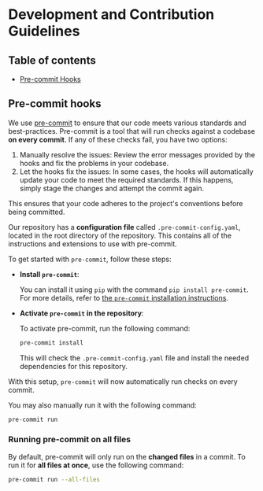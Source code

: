 <!--
SPDX-FileCopyrightText: 2025 Deutsche Telekom AG

SPDX-License-Identifier: CC0-1.0    
-->

# Development and Contribution Guidelines

## Table of contents

  - [Pre-commit Hooks](#pre-commit-hooks)

## Pre-commit hooks

We use [pre-commit](https://pre-commit.com/) to ensure that our code meets various standards and best-practices.
Pre-commit is a tool that will run checks against a codebase **on every commit**.
If any of these checks fail, you have two options:

1. Manually resolve the issues: Review the error messages provided by the hooks and fix the problems in your codebase.
2. Let the hooks fix the issues: In some cases, the hooks will automatically update your code to meet the required standards. If this happens, simply stage the changes and attempt the commit again.

This ensures that your code adheres to the project's conventions before being committed.

Our repository has a **configuration file** called `.pre-commit-config.yaml`, located in the root directory of the repository.
This contains all of the instructions and extensions to use with pre-commit.

To get started with `pre-commit`, follow these steps:

- **Install `pre-commit`**: 

  You can install it using `pip` with the command `pip install pre-commit`. For more details, refer to [the `pre-commit` installation instructions](https://pre-commit.com/#install).

- **Activate `pre-commit` in the repository**: 

  To activate pre-commit, run the following command:

  ```bash
  pre-commit install
  ```

  This will check the `.pre-commit-config.yaml` file and install the needed dependencies for this repository.

With this setup, `pre-commit` will now automatically run checks on every commit.

You may also manually run it with the following command:

```bash
pre-commit run
```

### Running pre-commit on all files

By default, pre-commit will only run on the **changed files** in a commit.
To run it for **all files at once**, use the following command:

```bash
pre-commit run --all-files
```